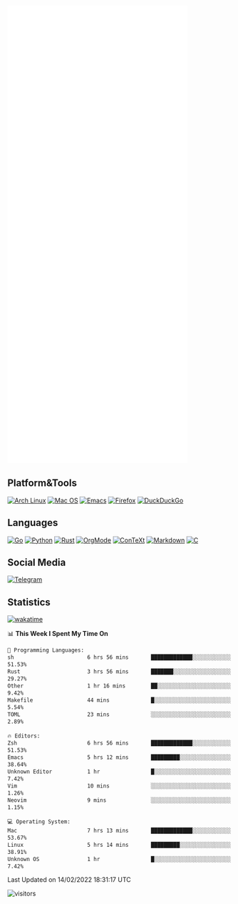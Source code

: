 ![Metrics](https://github.com/SteamedFish/SteamedFish/blob/master/github-metrics.svg)

## Platform&Tools

[![Arch Linux](https://img.shields.io/badge/ArchLinux-1793D1?logo=arch-linux&logoColor=fff&style=flat-square)](https://archlinux.org/)
[![Mac OS](https://img.shields.io/badge/MacOS-000000?style=flat-square&logo=macos&logoColor=F0F0F0)](https://www.apple.com/macos/)
[![Emacs](https://img.shields.io/badge/Emacs-%237F5AB6.svg?&style=flat-square&logo=gnu-emacs&logoColor=white)](https://www.gnu.org/software/emacs/)
[![Firefox](https://img.shields.io/badge/Firefox-FF7139?style=flat-square&logo=Firefox-Browser&logoColor=white)](https://firefox.com/)
[![DuckDuckGo](https://img.shields.io/badge/DuckDuckGo-DE5833?style=flat-square&logo=DuckDuckGo&logoColor=white)](https://duckduckgo.com/)

## Languages

[![Go](https://img.shields.io/badge/Golang-%2300ADD8.svg?style=flat-square&logo=go&logoColor=white)](https://golang.org/)
[![Python](https://img.shields.io/badge/Python-3670A0?style=flat-square&logo=python&logoColor=ffdd54)](https://www.python.org/)
[![Rust](https://img.shields.io/badge/Rust-%23000000.svg?style=flat-square&logo=rust&logoColor=white)](https://www.rust-lang.org/)
[![OrgMode](https://img.shields.io/badge/OrgMode-%23000000.svg?style=flat-square&logo=org&logoColor=white)](https://orgmode.org/)
[![ConTeXt](https://img.shields.io/badge/ConTeXt-%23008080.svg?style=flat-square&logo=latex&logoColor=white)](https://contextgarden.net/)
[![Markdown](https://img.shields.io/badge/MarkDown-%23000000.svg?style=flat-square&logo=markdown&logoColor=white)](https://daringfireball.net/projects/markdown/)
[![C](https://img.shields.io/badge/C-%2300599C.svg?style=flat-square&logo=c&logoColor=white)](https://www.iso.org/standard/74528.html)

## Social Media

[![Telegram](https://img.shields.io/badge/SteamedFish-2CA5E0?style=social&logo=telegram&logoColor=white)](https://t.me/SteamedFish)

## Statistics
[![wakatime](https://wakatime.com/badge/user/168280d6-fcf2-4b4f-ad3a-dc4612f35b38.svg)](https://wakatime.com/@168280d6-fcf2-4b4f-ad3a-dc4612f35b38)

<!--START_SECTION:waka-->
📊 **This Week I Spent My Time On** 

```text
💬 Programming Languages: 
sh                       6 hrs 56 mins       █████████████░░░░░░░░░░░░   51.53% 
Rust                     3 hrs 56 mins       ███████░░░░░░░░░░░░░░░░░░   29.27% 
Other                    1 hr 16 mins        ██░░░░░░░░░░░░░░░░░░░░░░░   9.42% 
Makefile                 44 mins             █░░░░░░░░░░░░░░░░░░░░░░░░   5.54% 
TOML                     23 mins             ░░░░░░░░░░░░░░░░░░░░░░░░░   2.89%

🔥 Editors: 
Zsh                      6 hrs 56 mins       █████████████░░░░░░░░░░░░   51.53% 
Emacs                    5 hrs 12 mins       █████████░░░░░░░░░░░░░░░░   38.64% 
Unknown Editor           1 hr                █░░░░░░░░░░░░░░░░░░░░░░░░   7.42% 
Vim                      10 mins             ░░░░░░░░░░░░░░░░░░░░░░░░░   1.26% 
Neovim                   9 mins              ░░░░░░░░░░░░░░░░░░░░░░░░░   1.15%

💻 Operating System: 
Mac                      7 hrs 13 mins       █████████████░░░░░░░░░░░░   53.67% 
Linux                    5 hrs 14 mins       █████████░░░░░░░░░░░░░░░░   38.91% 
Unknown OS               1 hr                █░░░░░░░░░░░░░░░░░░░░░░░░   7.42%

```


 Last Updated on 14/02/2022 18:31:17 UTC
<!--END_SECTION:waka-->

![visitors](https://visitor-badge.laobi.icu/badge?page_id=SteamedFish.SteamedFish)
